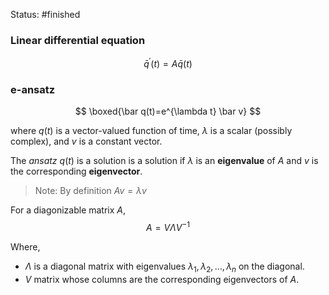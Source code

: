Status: #finished 

### Linear differential equation 

$$
\bar q^{\prime}(t)=A \bar q(t)
$$

### e-ansatz  

$$
\boxed{\bar q(t)=e^{\lambda t} \bar v}
$$

where $q(t)$ is a vector-valued function of time, $\lambda$ is a scalar (possibly complex), and $v$ is a constant vector.

The *ansatz*  $q(t)$ is a solution is a solution if $\lambda$ is an **eigenvalue** of $A$ and $v$ is the corresponding **eigenvector**. 
> Note: By definition $A v=\lambda v$

For a diagonizable matrix $A$,  
$$
A=V \Lambda V^{-1}
$$

Where, 
- $\Lambda$  is a diagonal matrix with eigenvalues $\lambda_1, \lambda_2, \ldots, \lambda_n$ on the diagonal.
- $V$ matrix whose columns are the corresponding eigenvectors of $A$.


